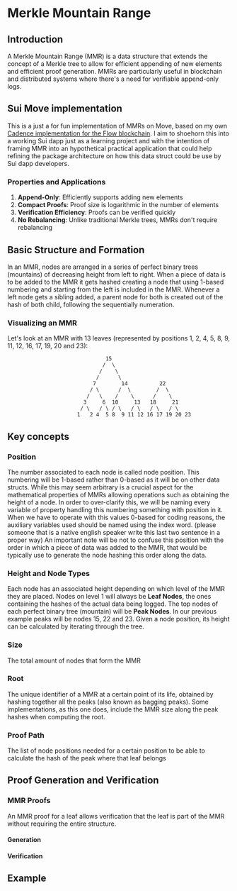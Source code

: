 # Merkle Mountain Range

## Introduction

A Merkle Mountain Range (MMR) is a data structure that extends the concept of a Merkle tree to allow for efficient appending of new elements and efficient proof generation. MMRs are particularly useful in blockchain and distributed systems where there's a need for verifiable append-only logs.

## Sui Move implementation

This is a just a for fun implementation of MMRs on Move, based on my own [Cadence implementation for the Flow blockchain](https://github.com/alilloig/flow-merkle-mountain-range). I aim to shoehorn this into a working Sui dapp just as a learning project and with the intention of framing MMR into an hypothetical practical application that could help refining the package architecture on how this data struct could be use by Sui dapp developers.

### Properties and Applications

1. **Append-Only**: Efficiently supports adding new elements
2. **Compact Proofs**: Proof size is logarithmic in the number of elements
3. **Verification Efficiency**: Proofs can be verified quickly
4. **No Rebalancing**: Unlike traditional Merkle trees, MMRs don't require rebalancing

## Basic Structure and Formation

In an MMR, nodes are arranged in a series of perfect binary trees (mountains) of decreasing height from left to right. 
When a piece of data is to be added to the MMR it gets hashed creating a node that using 1-based numbering and starting from the left is included in the MMR. Whenever a left node gets a sibling added, a parent node for both is created out of the hash of both child, following the sequentially numeration.

### Visualizing an MMR

Let's look at an MMR with 13 leaves (represented by positions 1, 2, 4, 5, 8, 9, 11, 12, 16, 17, 19, 20 and 23):

```
                               15
                              /  \
                             /    \
                            /      \
                           7        14          22
                          / \      /  \        /  \
                         /   \    /    \      /    \
                        3     6  10     13   18     21
                       / \   / \ / \   / \   / \   / \
                      1   2 4  5 8  9 11 12 16 17 19 20 23

```

## Key concepts

### Position

The number associated to each node is called node position. This numbering will be 1-based 
rather than 0-based as it will be on other data structs. While this may seem arbitrary
is a crucial aspect for the mathematical properties of MMRs allowing operations such as
obtaining the height of a node. In order to over-clarify this, we will be naming every
variable of property handling this numbering something with position in it. When we have 
to operate with this values 0-based for coding reasons, the auxiliary variables used
should be named using the index word.
(please someone that is a native english speaker write this last two sentence in a proper way)
An important note will be not to confuse this position with the order in which a piece 
of data was added to the MMR, that would be typically use to generate the node hashing 
this order along the data.

### Height and Node Types

Each node has an associated height depending on which level of the MMR they are placed.
Nodes on level 1 will always be **Leaf Nodes**, the ones containing the hashes of the actual data being logged.
The top nodes of each perfect binary tree (mountain) will be **Peak Nodes**. In our previous example peaks will be nodes 15, 22 and 23.
Given a node position, its height can be calculated by iterating through the tree.

### Size

The total amount of nodes that form the MMR

### Root

The unique identifier of a MMR at a certain point of its life, obtained by hashing together all the peaks (also known as bagging peaks). Some implementations, as this one does, include the MMR size along the peak hashes when computing the root.

### Proof Path

The list of node positions needed for a certain position to be able to calculate the hash of the peak where that leaf belongs

## Proof Generation and Verification

### MMR Proofs

An MMR proof for a leaf allows verification that the leaf is part of the MMR without requiring the entire structure.

#### Generation

#### Verification

## Example